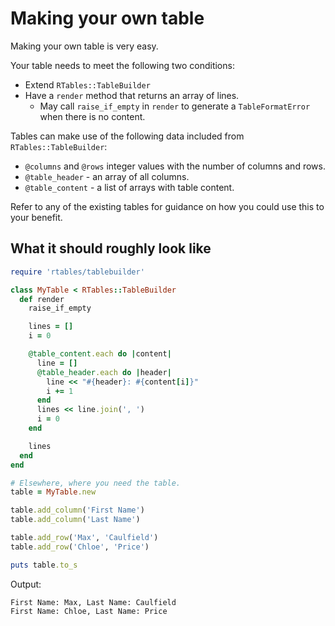 # Making your own table

Making your own table is very easy.

Your table needs to meet the following two conditions:

- Extend `RTables::TableBuilder`
- Have a `render` method that returns an array of lines.
  - May call `raise_if_empty` in `render` to generate a `TableFormatError` when there is no content.

Tables can make use of the following data included from `RTables::TableBuilder`:

- `@columns` and `@rows` integer values with the number of columns and rows.
- `@table_header` - an array of all columns.
- `@table_content` - a list of arrays with table content.

Refer to any of the existing tables for guidance on how you could use this to your benefit.

## What it should roughly look like

```ruby
require 'rtables/tablebuilder'

class MyTable < RTables::TableBuilder
  def render
    raise_if_empty

    lines = []
    i = 0

    @table_content.each do |content|
      line = []
      @table_header.each do |header|
        line << "#{header}: #{content[i]}"
        i += 1
      end
      lines << line.join(', ')
      i = 0
    end

    lines
  end
end

# Elsewhere, where you need the table.
table = MyTable.new

table.add_column('First Name')
table.add_column('Last Name')

table.add_row('Max', 'Caulfield')
table.add_row('Chloe', 'Price')

puts table.to_s
```

Output:
```
First Name: Max, Last Name: Caulfield
First Name: Chloe, Last Name: Price
```
